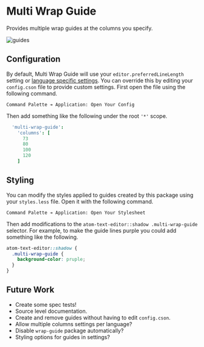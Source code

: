# Multi Wrap Guide

Provides multiple wrap guides at the columns you specify.

![guides](https://cloud.githubusercontent.com/assets/1903876/7960481/84dfd8b6-09c6-11e5-94a3-a4f946a9d6f2.png)

## Configuration

By default, Multi Wrap Guide will use your `editor.preferredLineLength` setting or [language specific settings](http://blog.atom.io/2014/10/31/language-scoped-config.html). You can override this by editing your `config.cson` file to provide custom settings. First open the file using the following command.

```
Command Palette ➔ Application: Open Your Config
```

Then add something like the following under the root `'*'` scope.

```coffeescript
  'multi-wrap-guide':
    'columns': [
      73
      80
      100
      120
    ]
```

## Styling

You can modify the styles applied to guides created by this package using your `styles.less` file. Open it with the following command.

```
Command Palette ➔ Application: Open Your Stylesheet
```

Then add modifications to the `atom-text-editor::shadow .multi-wrap-guide` selector. For example, to make the guide lines purple you could add something like the following.

```css
atom-text-editor::shadow {
  .multi-wrap-guide {
    background-color: pruple;
  }
}
```

## Future Work

- Create some spec tests!
- Source level documentation.
- Create and remove guides without having to edit `config.cson`.
- Allow multiple columns settings per language?
- Disable `wrap-guide` package automatically?
- Styling options for guides in settings?
